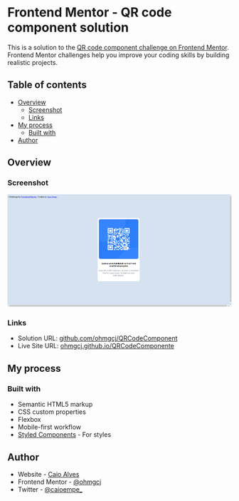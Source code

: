 # Frontend Mentor - QR code component solution

This is a solution to the [QR code component challenge on Frontend Mentor](https://www.frontendmentor.io/challenges/qr-code-component-iux_sIO_H). Frontend Mentor challenges help you improve your coding skills by building realistic projects. 

## Table of contents

- [Overview](#overview)
  - [Screenshot](#screenshot)
  - [Links](#links)
- [My process](#my-process)
  - [Built with](#built-with)
- [Author](#author)


## Overview

### Screenshot

![](./screenshot.png)

### Links

- Solution URL: [github.com/ohmgcj/QRCodeComponent](https://github.com/ohmgcj/QRCodeComponentm)
- Live Site URL: [ohmgcj.github.io/QRCodeComponente](https://ohmgcj.github.io/QRCodeComponente/)

## My process

### Built with

- Semantic HTML5 markup
- CSS custom properties
- Flexbox
- Mobile-first workflow
- [Styled Components](https://styled-components.com/) - For styles


## Author

- Website - [Caio Alves](https://github.com/ohmgcj)
- Frontend Mentor - [@ohmgcj](https://www.frontendmentor.io/profile/ohmgcj)
- Twitter - [@caioempe_](https://www.twitter.com/caioempe_)



